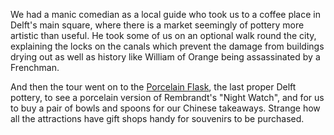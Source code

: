 We had a manic comedian as a local guide who took us to a coffee place
in Delft's main square, where there is a market seemingly of pottery more artistic
than useful. He took some of us on an optional
walk round the city, explaining the locks on the canals which prevent
the damage from buildings drying out as well as history like William of
Orange being assassinated by a Frenchman.

And then the tour went on to the
[Porcelain Flask](https://www.royaldelft.com/en_gb/), the last proper Delft
pottery, to see a porcelain
version of Rembrandt's "Night Watch", and for us to buy a pair of bowls and spoons
for our Chinese takeaways. Strange how all the attractions have gift shops
handy for souvenirs to be purchased.
